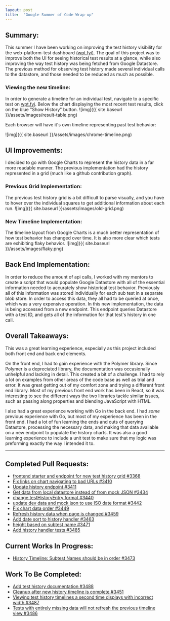 ```yaml
---
layout: post
title:  "Google Summer of Code Wrap-up"
---
```

## Summary:
This summer I have been working on improving the test history visibility for the web-platform-test dashboard [(wpt.fyi)](https://wpt.fyi/about). The goal of this project was to improve both the UI for seeing historical test results at a glance, while also improving the way test history was being fetched from Google Datastore. The previous method for observing test history made several individual calls to the datastore, and those needed to be reduced as much as possible.

### Viewing the new timeline:

In order to generate a timeline for an individual test, navigate to a specific test on [wpt.fyi](https://wpt.fyi/results). Below the chart displaying the most recent test results, click on the blue "Show History" button.
![img]({{ site.baseurl }}/assets/images/result-table.png)

Each browser will have it's own timeline representing past test behavior:

![img]({{ site.baseurl }}/assets/images/chrome-timeline.png)

## UI Improvements:
I decided to go with Google Charts to represent the history data in a far more readable manner. The previous implementation had the history represented in a grid (much like a github contribution graph).

### Previous Grid Implementation:
The previous test history grid is a bit difficult to parse visually, and you have to hover over the individual squares to get additional information about each run.
![img]({{ site.baseurl }}/assets/images/old-grid.png)
### New Timeline Implementation:
The timeline layout from Google Charts is a much better representation of how test behavior has changed over time. It is also more clear which tests are exhibiting flaky behavior.
![img]({{ site.baseurl }}/assets/images/flaky.png)

## Back End Implementation:
In order to reduce the amount of api calls, I worked with my mentors to create a script that would populate Google Datastore with all of the essential information needed to accurately show historical test behavior. Previously all of this information was stored individually for each sub test in a separate blob store. In order to access this data, they all had to be queried at once, which was a very expensive operation. In this new implementation, the data is being accessed from a new endpoint. This endpoint queries Datastore with a test ID, and gets all of the information for that test's history in one call.

## Overall Takeaways:
This was a great learning experience, especially as this project included both front end and back end elements.

On the front end, I had to gain experience with the Polymer library. Since Polymer is a depreciated library, the documentation was occasionally unhelpful and lacking in detail. This created a bit of a challenge. I had to rely a lot on examples from other areas of the code base as well as trial and error. It was great getting out of my comfort zone and trying a different front end library. Most of my previous front end work has been in React, so it was interesting to see the different ways the two libraries tackle similar issues, such as passing along properties and blending JavaScript with HTML.

I also had a great experience working with Go in the back end. I had _some_ previous experience with Go, but most of my experience has been in the front end. I had a lot of fun learning the ends and outs of querying Datastore, processing the necessary data, and making that data available on a new endpoint to populate the history charts. It was also a good learning experience to include a unit test to make sure that my logic was preforming exactly the way I intended it to.

<hr>

## Completed Pull Requests:
* [ frontend starter and endpoint for new test history grid #3368 ](https://github.com/web-platform-tests/wpt.fyi/pull/3368)
* [ Fix links on chart navigating to bad URLs #3410 ](https://github.com/web-platform-tests/wpt.fyi/pull/3410)
* [ Update history endpoint #3411 ](https://github.com/web-platform-tests/wpt.fyi/pull/3411)
* [ Get data from local datastore instead of from mock JSON #3434 ](https://github.com/web-platform-tests/wpt.fyi/pull/3434)
* [ change testHistoryEntry format #3440 ](https://github.com/web-platform-tests/wpt.fyi/pull/3440)
* [ update dev data and mock json to use ISO date format #3442 ](https://github.com/web-platform-tests/wpt.fyi/pull/3442)
* [ Fix chart data order #3449 ](https://github.com/web-platform-tests/wpt.fyi/pull/3449)
* [ Refresh history data when page is changed #3459 ](https://github.com/web-platform-tests/wpt.fyi/pull/3459)
* [ Add date sort to history handler #3463 ](https://github.com/web-platform-tests/wpt.fyi/pull/3463)
* [ height based on subtest name #3471 ](https://github.com/web-platform-tests/wpt.fyi/pull/3471)
* [ Add history handler tests #3485 ](https://github.com/web-platform-tests/wpt.fyi/pull/3485)

## Current Works In Progress:
* [ History Timeline: Subtest Names should be in order #3473 ](https://github.com/web-platform-tests/wpt.fyi/issues/3473)

## Work To Be Completed:
* [ Add test history documentation #3488 ](https://github.com/web-platform-tests/wpt.fyi/issues/3488)
* [ Cleanup after new history timeline is complete #3451 ](https://github.com/web-platform-tests/wpt.fyi/issues/3451)
* [ Viewing test history timelines a second time displays with incorrect width #3487 ](https://github.com/web-platform-tests/wpt.fyi/issues/3487)
* [ Tests with entirely missing data will not refresh the previous timeline view #3486 ](https://github.com/web-platform-tests/wpt.fyi/issues/3486)